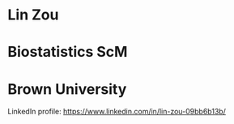 # Lin Zou
# Biostatistics ScM
# Brown University
LinkedIn profile: https://www.linkedin.com/in/lin-zou-09bb6b13b/
